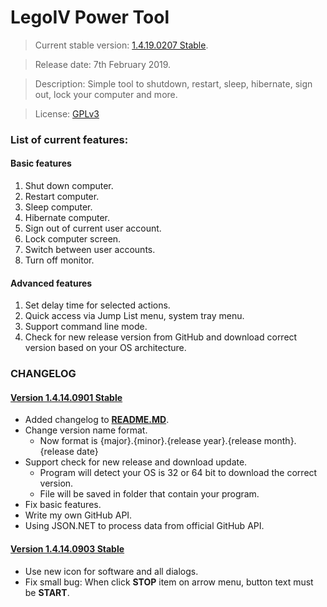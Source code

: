 LegoIV Power Tool
===============
> Current stable version: [1.4.19.0207 Stable](https://github.com/ansidev/legoivpowertool/releases/tag/1.4.14.0903 "1.4.14.0903 Stable").

> Release date: 7th February 2019.

> Description: Simple tool to shutdown, restart, sleep, hibernate, sign out, lock your computer and more.

> License: [GPLv3](http://www.gnu.org/licenses/gpl-3.0.html "GNU General Public License Version 3")


### List of current features:

#### Basic features
1. Shut down computer.
2. Restart computer.
3. Sleep computer.
4. Hibernate computer.
5. Sign out of current user account.
6. Lock computer screen.
7. Switch between user accounts.
8. Turn off monitor.

#### Advanced features
1. Set delay time for selected actions.
2. Quick access via Jump List menu, system tray menu.
3. Support command line mode.
4. Check for new release version from GitHub and download correct version based on your OS architecture.

### CHANGELOG
#### [Version 1.4.14.0901 Stable](https://github.com/ansidev/legoivpowertool/releases/tag/1.4.14.0901 "1.4.14.0901 Stable")
* Added changelog to [**README.MD**](https://github.com/ansidev/legoivpowertool/blob/master/README.md "README.MD").
* Change version name format.
    * Now format is {major}.{minor}.{release year}.{release month}.{release date}
* Support check for new release and download update.
    * Program will detect your OS is 32 or 64 bit to download the correct version.
    * File will be saved in folder that contain your program.
* Fix basic features.
* Write my own GitHub API.
* Using JSON.NET to process data from official GitHub API.

#### [Version 1.4.14.0903 Stable](https://github.com/ansidev/legoivpowertool/releases/tag/1.4.14.0903 "1.4.14.0903 Stable")
* Use new icon for software and all dialogs.
* Fix small bug: When click **STOP** item on arrow menu, button text must be **START**.
